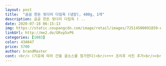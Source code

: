 ```yaml
---
layout: post 
title:  "곰곰 한돈 뒷다리 다짐육 (냉장), 400g, 1개" 
description: 곰곰 한돈 뒷다리 다짐육 ( ..
date: 2020-07-18 06:15:13 
img: https://static.coupangcdn.com/image/retail/images/72514500091859-e85dd3e2-9a13-4c91-a669-6200270b619c.jpg 
linkUrl: http://me2.do/GRvp5xP6 
categories: [1003] 
color: 43A047 
price: 5700 
author: brandMaster 
cont: <br/> (기호에 따라 간을 굴소스를 첨가한다)<br/>+++ 조리후 사진 추가<br/><br/> -농촌진흥청 국립농업과학원 기준에 의거<br/> -<br/>1.<br/> 성인병, 뇌질환 예방<br/>1.<br/> 재료준비  가지는 흐르는 물에 씻어 반을 가르고 약 1cm 두께로 어슷썰고 대파 어슷썰고 양파를 채썰어 준비한다<br/>2.<br/> 달구어진 후라이팬에 식용유 1큰술을 두르고 다진마늘 1큰술을 볶다가 다짐육을 넣고 볶는다<br/>2.<br/> 풍부한 영양소<br/>3.<br/> 볶아진 다짐육에 썰어둔 가지, 대파, 양파를 넣고 볶다가<br/>3.<br/> 소화기능 약한분들을 위한 고기<br/>4.<br/> 어린이 성장발육 촉진<br/>4.<br/> 참기름 1/2큰술, 통깨 1큰술을 넣는다<br/>5.<br/>  중금속 해독작용<br/>6.<br/> 돼지고기는 뛰어난 미용식품<br/><br/>✔보관방법  냉장보관 (영하 2도영상 10도)<br/> 
---
```

 